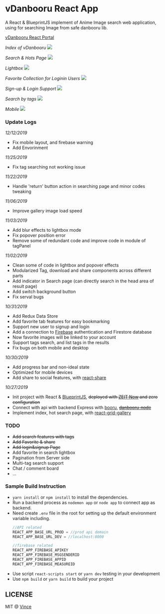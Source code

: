 # vDanbooru React App

A React & BlueprintJS implement of Anime Image search web application, using for searching Image from safe danbooru lib.

[vDanbooru React Portal](http://vince-amazing.us-west-1.elasticbeanstalk.com/vdanbooru-react)

_Index of vDanbooru_
![](screenshots/index.png)

_Search & Hots Page_
![](screenshots/search.png)

_Lightbox_
![](screenshots/lightbox.png)

_Favorite Collection for Loginin Users_
![](screenshots/favorites.png)

_Sign-up & Login Support_
![](screenshots/signup_login.png)

_Search by tags_
![](screenshots/tags.png)

_Mobile_
![](screenshots/phone.jpg)

### Update Logs
_12/12/2019_
- Fix mobile layout, and firebase warning
- Add Envorinment

_11/25/2019_
- Fix tag searching not working issue

_11/22/2019_
- Handle 'return' button action in searching page and minor codes tweaking

_11/06/2019_
- Improve gallery image load speed

_11/03/2019_
- Add blur effects to lightbox mode
- Fix popover position error
- Remove some of redundant code and improve code in module of tagPanel

_11/02/2019_
- Clean some of code in lightbox and popover effects
- Modularized Tag, download and share components across different parts
- Add indicator in Search page (can directly search in the head area of result page)
- Add switch background button
- Fix serval bugs

_10/31/2019_
- Add Redux Data Store
- Add favorite tab features for easy bookmarking
- Support new user to signup and login
- Add a connection to [Firebase](https://firebase.google.com/) authentication and Firestore database
- Now favorite images will be linked to your account
- Support tags search, and list tags in the results
- Fix bugs on both mobile and desktop

_10/30/2019_
- Add progress bar and non-ideal state
- Optimized for mobile devices
- Add share to social features, with [react-share](https://www.npmjs.com/package/react-share)

_10/27/2019_
- Init project with React & [BlueprintJS](https://blueprintjs.com/), ~~deployed with [ZEIT Now](zeit.co) and zero configuration~~
- Connect with api with backend Express with [booru](https://www.npmjs.com/package/booru), ~~[danbooru-node](https://www.npmjs.com/package/danbooru)~~
- Implement index, hot search page, with [react-grid-gallery](https://www.npmjs.com/package/react-grid-gallery)

### TODO
- ~~Add search features with tags~~
- ~~Add Favorite & share~~ 
- ~~Add login&signup Page~~ 
- Add favorite in search lightbox
- Pagination from Server side
- Multi-tag search support
- Chat / comment board
- ...

### Sample Build Instruction
- `yarn install` or `npm install` to install the dependencies.
- Run a backend process as `nodemon app` or `node app` to connect app as backend.
- Need create `.env` file in the root for setting up the default environment variable including.
  ``` js
  //API related
  REACT_APP_BASE_URL_PROD = //prod api domain
  REACT_APP_BASE_URL_DEV = //localhost:8000

  //firebase related
  REACT_APP_FIREBASE_APIKEY
  REACT_APP_FIREBASE_MSGSENDERID
  REACT_APP_FIREBASE_APPID
  REACT_APP_FIREBASE_MEASUREID
  ```
- Use script `react-scripts start` or `yarn dev` testing in your development
- Use `npm build` or `yarn build` to build your project

## LICENSE
MIT @ [Vince](//vince-amazing.com)
